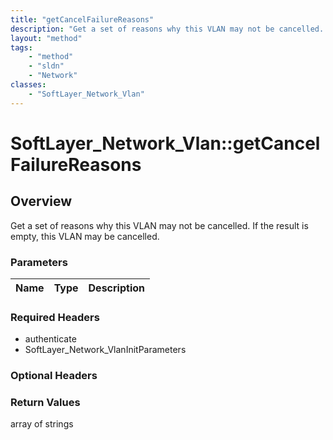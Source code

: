 ```yaml
---
title: "getCancelFailureReasons"
description: "Get a set of reasons why this VLAN may not be cancelled. If the result is empty, this VLAN may be cancelled."
layout: "method"
tags:
    - "method"
    - "sldn"
    - "Network"
classes:
    - "SoftLayer_Network_Vlan"
---
```

# SoftLayer_Network_Vlan::getCancelFailureReasons
## Overview 
Get a set of reasons why this VLAN may not be cancelled. If the result is empty, this VLAN may be cancelled. 

### Parameters 
|Name | Type | Description |
| --- | --- | --- |


### Required Headers
* authenticate
* SoftLayer_Network_VlanInitParameters

### Optional Headers

### Return Values
array of strings

